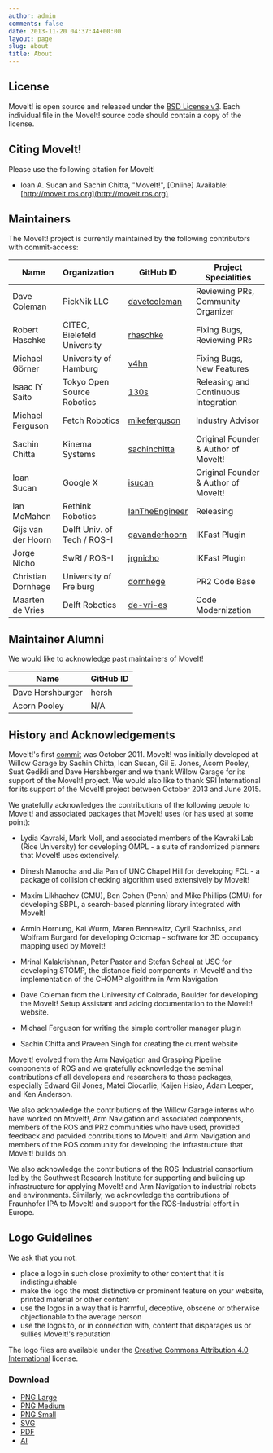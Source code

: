 ```yaml
---
author: admin
comments: false
date: 2013-11-20 04:37:44+00:00
layout: page
slug: about
title: About
---
```


## License

MoveIt! is open source and released under the [BSD License v3](https://opensource.org/licenses/BSD-3-Clause). Each individual file in the MoveIt! source code should contain a copy of the license.

## Citing MoveIt!

Please use the following citation for MoveIt!

  * Ioan A. Sucan and Sachin Chitta, "MoveIt!", [Online] Available: [http://moveit.ros.org](http://moveit.ros.org)

## Maintainers

The MoveIt! project is currently maintained by the following contributors with commit-access:

Name | Organization | GitHub ID | Project Specialities
------------ |:------------- |-------------|-------------|
Dave Coleman | PickNik LLC | [davetcoleman](https://github.com/davetcoleman) | Reviewing PRs, Community Organizer
Robert Haschke | CITEC, Bielefeld University | [rhaschke](https://github.com/rhaschke) | Fixing Bugs, Reviewing PRs
Michael Görner | University of Hamburg | [v4hn](https://github.com/v4hn) | Fixing Bugs, New Features
Isaac IY Saito | Tokyo Open Source Robotics | [130s](https://github.com/130s) | Releasing and Continuous Integration
Michael Ferguson | Fetch Robotics | [mikeferguson](https://github.com/mikeferguson) | Industry Advisor
Sachin Chitta | Kinema Systems | [sachinchitta](https://github.com/sachinchitta) | Original Founder & Author of MoveIt!
Ioan Sucan | Google X | [isucan](https://github.com/isucan) | Original Founder & Author of MoveIt!
Ian McMahon | Rethink Robotics | [IanTheEngineer](https://github.com/IanTheEngineer) | Releasing
Gijs van der Hoorn | Delft Univ. of Tech / ROS-I | [gavanderhoorn](https://github.com/gavanderhoorn) | IKFast Plugin
Jorge Nicho | SwRI / ROS-I | [jrgnicho](https://github.com/jrgnicho) | IKFast Plugin
Christian Dornhege | University of Freiburg | [dornhege](https://github.com/dornhege) | PR2 Code Base
Maarten de Vries | Delft Robotics | [de-vri-es](https://github.com/de-vri-es) | Code Modernization

## Maintainer Alumni

We would like to acknowledge past maintainers of MoveIt!

Name             | GitHub ID |
------------     |:------------- |
Dave Hershburger | hersh |
Acorn Pooley | N/A |

## History and Acknowledgements

MoveIt!'s first [commit](https://github.com/ros-planning/moveit/commit/206e93c555a6ddcdbe826809c30b90b89bbb52d8) was October 2011. MoveIt! was initially developed at Willow Garage by Sachin Chitta, Ioan Sucan, Gil E. Jones, Acorn Pooley, Suat Gedikli and Dave Hershberger and we thank Willow Garage for its support of the MoveIt! project. We would also like to thank SRI International for its support of the MoveIt! project between October 2013 and June 2015.

We gratefully acknowledges the contributions of the following people to MoveIt! and associated packages that MoveIt! uses (or has used at some point):

  * Lydia Kavraki, Mark Moll, and associated members of the Kavraki Lab (Rice University) for developing OMPL - a suite of randomized planners that MoveIt! uses extensively.

  * Dinesh Manocha and Jia Pan of UNC Chapel Hill for developing FCL - a package of collision checking algorithm used extensively by MoveIt!

  * Maxim Likhachev (CMU), Ben Cohen (Penn) and Mike Phillips (CMU) for developing SBPL, a search-based planning library integrated with MoveIt!

  * Armin Hornung, Kai Wurm, Maren Bennewitz, Cyril Stachniss, and Wolfram Burgard for developing Octomap - software for 3D occupancy mapping used by MoveIt!

  * Mrinal Kalakrishnan, Peter Pastor and Stefan Schaal at USC for developing STOMP, the distance field components in MoveIt! and the implementation of the CHOMP algorithm in Arm Navigation

  * Dave Coleman from the University of Colorado, Boulder for developing the MoveIt! Setup Assistant and adding documentation to the MoveIt! website.

  * Michael Ferguson for writing the simple controller manager plugin

  * Sachin Chitta and Praveen Singh for creating the current website

MoveIt! evolved from the Arm Navigation and Grasping Pipeline components of ROS and we gratefully acknowledge the seminal contributions of all developers and researchers to those packages, especially Edward Gil Jones, Matei Ciocarlie, Kaijen Hsiao, Adam Leeper, and Ken Anderson.

We also acknowledge the contributions of the Willow Garage interns who have worked on MoveIt!, Arm Navigation and associated components, members of the ROS and PR2 communities who have used, provided feedback and provided contributions to MoveIt! and Arm Navigation and members of the ROS community for developing the infrastructure that MoveIt! builds on.

We also acknowledge the contributions of the ROS-Industrial consortium led by the Southwest Research Institute for supporting and building up infrastructure for applying MoveIt! and Arm Navigation to industrial robots and environments. Similarly, we acknowledge the contributions of Fraunhofer IPA to MoveIt! and support for the ROS-Industrial effort in Europe.

## Logo Guidelines

We ask that you not:

* place a logo in such close proximity to other content that it is indistinguishable
* make the logo the most distinctive or prominent feature on your website, printed material or other content
* use the logos in a way that is harmful, deceptive, obscene or otherwise objectionable to the average person
* use the logos to, or in connection with, content that disparages us or sullies MoveIt!'s reputation

The logo files are available under the [Creative Commons Attribution 4.0 International](https://creativecommons.org/licenses/by/4.0/) license.

### Download

* [PNG Large](http://moveit.ros.org/assets/logo/moveit_logo_large.png)
* [PNG Medium](http://moveit.ros.org/assets/logo/moveit_logo_small.png)
* [PNG Small](http://moveit.ros.org/assets/logo/moveit_logo_small.png)
* [SVG](http://moveit.ros.org/assets/logo/moveit_logo.svg)
* [PDF](http://moveit.ros.org/assets/logo/moveit_logo.pdf)
* [AI](http://moveit.ros.org/assets/logo/moveit_logo.ai)
